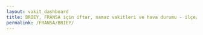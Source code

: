 ```yaml
---
layout: vakit_dashboard
title: BRIEY, FRANSA için iftar, namaz vakitleri ve hava durumu - ilçe/eyalet seç
permalink: /FRANSA/BRIEY/
---
```


<script type="text/javascript">
  var GLOBAL_COUNTRY = 'FRANSA';
  var GLOBAL_CITY = 'BRIEY';
  var GLOBAL_STATE = '';
  var lat = 72;
  var lon = 21;
</script>
